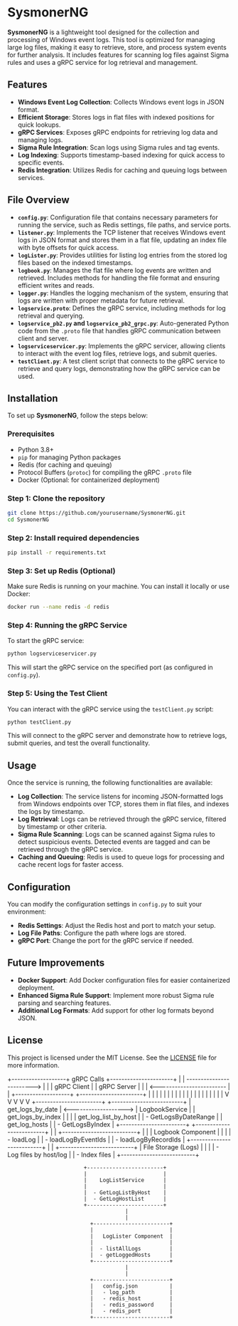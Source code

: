 # SysmonerNG

**SysmonerNG** is a lightweight tool designed for the collection and processing of Windows event logs. This tool is optimized for managing large log files, making it easy to retrieve, store, and process system events for further analysis. It includes features for scanning log files against Sigma rules and uses a gRPC service for log retrieval and management.

## Features

- **Windows Event Log Collection**: Collects Windows event logs in JSON format.
- **Efficient Storage**: Stores logs in flat files with indexed positions for quick lookups.
- **gRPC Services**: Exposes gRPC endpoints for retrieving log data and managing logs.
- **Sigma Rule Integration**: Scan logs using Sigma rules and tag events.
- **Log Indexing**: Supports timestamp-based indexing for quick access to specific events.
- **Redis Integration**: Utilizes Redis for caching and queuing logs between services.

## File Overview

- **`config.py`**: Configuration file that contains necessary parameters for running the service, such as Redis settings, file paths, and service ports.
- **`listener.py`**: Implements the TCP listener that receives Windows event logs in JSON format and stores them in a flat file, updating an index file with byte offsets for quick access.
- **`logLister.py`**: Provides utilities for listing log entries from the stored log files based on the indexed timestamps.
- **`logbook.py`**: Manages the flat file where log events are written and retrieved. Includes methods for handling the file format and ensuring efficient writes and reads.
- **`logger.py`**: Handles the logging mechanism of the system, ensuring that logs are written with proper metadata for future retrieval.
- **`logservice.proto`**: Defines the gRPC service, including methods for log retrieval and querying.
- **`logservice_pb2.py` and `logservice_pb2_grpc.py`**: Auto-generated Python code from the `.proto` file that handles gRPC communication between client and server.
- **`logserviceservicer.py`**: Implements the gRPC servicer, allowing clients to interact with the event log files, retrieve logs, and submit queries.
- **`testClient.py`**: A test client script that connects to the gRPC service to retrieve and query logs, demonstrating how the gRPC service can be used.

## Installation

To set up **SysmonerNG**, follow the steps below:

### Prerequisites

- Python 3.8+
- `pip` for managing Python packages
- Redis (for caching and queuing)
- Protocol Buffers (`protoc`) for compiling the gRPC `.proto` file
- Docker (Optional: for containerized deployment)

### Step 1: Clone the repository

```bash
git clone https://github.com/yourusername/SysmonerNG.git
cd SysmonerNG
```
### Step 2: Install required dependencies

```bash
pip install -r requirements.txt
```
### Step 3: Set up Redis (Optional)

Make sure Redis is running on your machine. You can install it locally or use Docker:

```bash
docker run --name redis -d redis
```

### Step 4: Running the gRPC Service

To start the gRPC service:

```bash
python logserviceservicer.py
```

This will start the gRPC service on the specified port (as configured in `config.py`).

### Step 5: Using the Test Client

You can interact with the gRPC service using the `testClient.py` script:

```bash
python testClient.py
```

This will connect to the gRPC server and demonstrate how to retrieve logs, submit queries, and test the overall functionality.

## Usage

Once the service is running, the following functionalities are available:

- **Log Collection**: The service listens for incoming JSON-formatted logs from Windows endpoints over TCP, stores them in flat files, and indexes the logs by timestamp.
- **Log Retrieval**: Logs can be retrieved through the gRPC service, filtered by timestamp or other criteria.
- **Sigma Rule Scanning**: Logs can be scanned against Sigma rules to detect suspicious events. Detected events are tagged and can be retrieved through the gRPC service.
- **Caching and Queuing**: Redis is used to queue logs for processing and cache recent logs for faster access.

## Configuration

You can modify the configuration settings in `config.py` to suit your environment:

- **Redis Settings**: Adjust the Redis host and port to match your setup.
- **Log File Paths**: Configure the path where logs are stored.
- **gRPC Port**: Change the port for the gRPC service if needed.
  
## Future Improvements

- **Docker Support**: Add Docker configuration files for easier containerized deployment.
- **Enhanced Sigma Rule Support**: Implement more robust Sigma rule parsing and searching features.
- **Additional Log Formats**: Add support for other log formats beyond JSON.

## License

This project is licensed under the MIT License. See the [LICENSE](LICENSE) file for more information.

 +-------------------+        gRPC Calls         +----------------------+
 |                   | ------------------------> |                      |
 |    gRPC Client    |                           |       gRPC Server    |
 |                   | <------------------------ |                      |
 +-------------------+                            +----------------------+
    |     |     |                                      |           |
    |     |     |                                      |           |
    |     |     |                                      |           |
    |     |     |                                      |           |
    V     V     V                                      V           V
+-----------------------+                         +-------------------------+
|   get_logs_by_date     |  <-------------------> |     LogbookService       |
|   get_logs_by_index    |                        |                          |
|   get_log_list_by_host |                        |  - GetLogsByDateRange    |
|   get_log_hosts        |                        |  - GetLogsByIndex        |
+-----------------------+                         +-------------------------+
                                                         |
                                                         |
                                               +--------------------------+
                                               |                          |
                                               |     Logbook Component    |
                                               |                          |
                                               |  - loadLog               |
                                               |  - loadLogByEventIds     |
                                               |  - loadLogByRecordIds    |
                                               +--------------------------+
                                                         |
                                                         |
                                               +--------------------------+
                                               |   File Storage (Logs)     |
                                               |                           |
                                               |  - Log files by host/log  |
                                               |  - Index files            |
                                               +--------------------------+

                            +------------------------+    
                            |                        |    
                            |    LogListService      |    
                            |                        |    
                            |  - GetLogListByHost    |    
                            |  - GetLogHostList      |    
                            +------------------------+    
                                         |
                                         |
                              +------------------------+
                              |                        |
                              |   LogLister Component  |
                              |                        |
                              |  - listAllLogs         |
                              |  - getLoggedHosts      |
                              +------------------------+
                                         |
                                         |
                              +------------------------+
                              |   config.json          |
                              |   - log_path           |
                              |   - redis_host         |
                              |   - redis_password     |
                              |   - redis_port         |
                              +------------------------+

